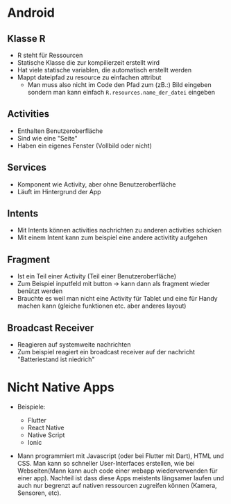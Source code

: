 # Android
## Klasse R
- R steht für Ressourcen
- Statische Klasse die zur kompilierzeit erstellt wird
- Hat viele statische variablen, die automatisch erstellt werden
- Mappt dateipfad zu resource zu einfachen attribut
	- Man muss also nicht im Code den Pfad zum (zB.:) Bild eingeben sondern man kann einfach `R.resources.name_der_datei` eingeben 

## Activities
- Enthalten Benutzeroberfläche
- Sind wie eine "Seite"
- Haben ein eigenes Fenster (Vollbild oder nicht)

## Services
- Komponent wie Activity, aber ohne Benutzeroberfläche
- Läuft im Hintergrund der App

## Intents
- Mit Intents können activities nachrichten zu anderen activities schicken
- Mit einem Intent kann zum beispiel eine andere activitity aufgehen

## Fragment
- Ist ein Teil einer Activity (Teil einer Benutzeroberfläche)
- Zum Beispiel inputfeld mit button -> kann dann als fragment wieder benützt werden
- Brauchte es weil man nicht eine Activity für Tablet und eine für Handy machen kann (gleiche funktionen etc. aber anderes layout)

## Broadcast Receiver
- Reagieren auf systemweite nachrichten
- Zum beispiel reagiert ein broadcast receiver auf der nachricht "Batteriestand ist niedrich"

# Nicht Native Apps
- Beispiele:
	- Flutter
	- React Native
	- Native Script
	- Ionic
	
- Mann programmiert mit Javascript (oder bei Flutter mit Dart), HTML und CSS. Man kann so schneller User-Interfaces erstellen, wie bei Webseiten(Mann kann auch code einer webapp wiederverwenden für einer app). Nachteil ist dass diese Apps meistents längsamer laufen und auch nur begrenzt auf nativen ressourcen zugreifen können (Kamera, Sensoren, etc).